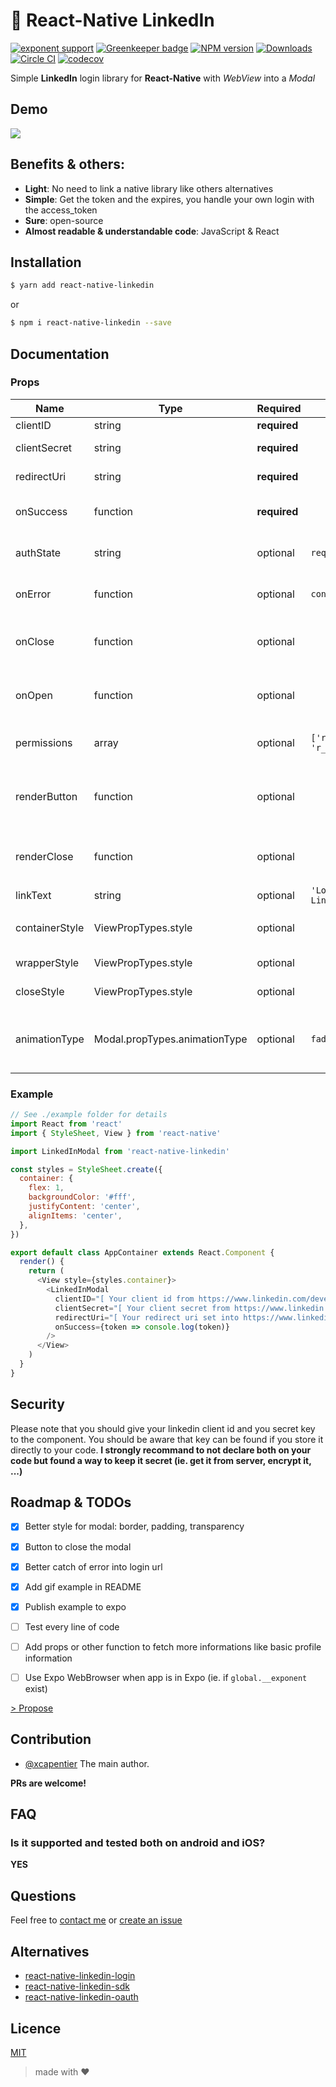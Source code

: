 # :link: React-Native LinkedIn
[![exponent
support](https://img.shields.io/badge/exponent-ios%20%7C%20android-blue.svg?style=flat-square&logo=data%3Aimage%2Fpng%3Bbase64%2CiVBORw0KGgoAAAANSUhEUgAAAC4AAAAoCAYAAACB4MgqAAAAAXNSR0IArs4c6QAAA2VJREFUWAnFmTtoVEEYhbOJL0hIRDBqZYQEEUQsRBHxAYr4wM5CBKuAsRJUFAQjaKN2WpginaIi2GgjaBQtLKKFBh%2BFKIaIjwgi8a3xsX7%2FurvuvTs788%2FMXRw4ZGf%2B859zdrl7d%2BamoSGjkc%2Fnp4KT4Bn4Bn6BcfAanAddGVllJ0OoZnAf2MZbip3ZuWagRKB%2BW%2BKK2m1eT8jAMl6CIKsqgmle7ol3jVQgZRNwXSLpN%2FOehRmR1nHtBOhJp1LO%2B%2BOcI7oJ2AreKIOmaXLHWRBhH96K8ZF0Gs%2F51XD3wE4CzgZfPYOa6OsDI4S1keCMKUXA2kN6msJSeHZhtAj8DghZq2W7Z4QwOu43ayUIXJctQbNvmkafBgw2wV%2Fp06PgzoSzV8FLUHKJmWVCaLkWH4B5Flpo6TONnblcblQr4POJdyOqDX0WruwGDyiDyKVySMnV0%2BQaBK%2BAZgxBmlxS57X2DvQTrvaDKcnb%2FyLYCzRD9uHzK9WYt4HnmmY4lyp7o14j1g4%2BKo33mczoXa3sF9pyk4b3GkJyqtGMO5Bq%2FphQ0%2B7ZB71Dphsw6wI%2FgGt8h5C4RAxasil74RIq1jen%2B73miFxQGh3UCKO1Uan3GF7YSYnGxUoT2W9M1AQXDtxzSt0dWs0ED%2FEbCgPZsyxNNDom8OXL%2Fk6h7b8VQHSDQlgofY6cxjJ93Ur9XqOAaRHBRqA5R76E12rScK3RlwOazdoHeNNdeoU6xG1AM6K%2B%2BRjMBXI3co3jzuAoTALDLiXql51iCgI6hxVe8uY6rHIQdiqEvsCZYxVSFtGZAp4qPE%2FXlKS5BWhO7ftrigQU8FyrCC5PBcw%2FcBQ0G6lH8NT3bO37QFMeirrGxSo9OqaBMVcn9axPP4Us6M4C8oTLNZYkwsM%2B6uqgfirRlPEEfc33a6BsS4P8kn0CtiG%2FdO3lpjq8QF%2BeQ961hSjWVhTsmRxTkHvqkLVKkhyyP5Ivom1cKwV%2FYmNRGwTqQ3VVGs8FvPoceaTcJru16xainAMXenpH0fGTf8mMWjKNiYGc8v9%2B9Ga7EzwyGDKX6rOKnwTbbVEvXypymJUtZHqMsNBiEahrCe8r6UDM5TT27%2FE0kzUgveFZV9dkDnHydID0IX1XVRukZWAA3ANbqwj%2FYaGY6RZ%2F5QaxpTLCH1MMfbtE9CyFAAAAAElFTkSuQmCC&link=https%3A%2F%2Fgetexponent.com)](https://exp.host/@xcarpentier/linked-in-login-example)
[![Greenkeeper badge](https://badges.greenkeeper.io/xcarpentier/react-native-linkedin.svg)](https://greenkeeper.io/)
[![NPM version](https://badge.fury.io/js/react-native-linkedin.svg)](http://badge.fury.io/js/react-native-linkedin)
[![Downloads](https://img.shields.io/npm/dm/react-native-linkedin.svg)](https://www.npmjs.com/package/react-native-linkedin)
[![Circle CI](https://circleci.com/gh/xcarpentier/react-native-linkedin.svg?style=svg)](https://circleci.com/gh/xcarpentier/react-native-linkedin)
[![codecov](https://codecov.io/gh/xcarpentier/react-native-linkedin/branch/master/graph/badge.svg)](https://codecov.io/gh/xcarpentier/react-native-linkedin)

Simple **LinkedIn** login library for **React-Native** with *WebView* into a *Modal*

## Demo

![](https://media.giphy.com/media/l4FGCGPtBn9meI7Pa/giphy.gif)

## Benefits & others:
* **Light**: No need to link a native library like others alternatives
* **Simple**: Get the token and the expires, you handle your own login with the access_token
* **Sure**: open-source
* **Almost readable & understandable code**: JavaScript & React

## Installation
```bash
$ yarn add react-native-linkedin
```
or
```bash
$ npm i react-native-linkedin --save
```

## Documentation

### Props
| Name | Type | Required | Default | Description |
| --- | --- | --- | --- | --- |
| clientID | string | **required** | | [Your client id](https://www.linkedin.com/developer/apps) |
| clientSecret | string | **required** | | [Your client secret](https://www.linkedin.com/developer/apps) |
| redirectUri | string | **required** | | [Your redirectUri](https://www.linkedin.com/developer/apps) |
| onSuccess | function | **required** | | Function  will be call back on success |
| authState | string | optional | `require('uuid').v4()` | The state of auth, to be more secure |
| onError | function | optional | `console.error(err)` | Function  will be call back on error |
| onClose | function | optional | | Function  will be call back on close modal |
| onOpen | function | optional | | Function  will be call back on open modal |
| permissions | array | optional | `['r_basicprofile', 'r_emailaddress']` | The LinkedIn access token permissions |
| renderButton | function | optional | | Render function for customize LinkedIn button  |
| renderClose | function | optional | | Render function for customize close button  |
| linkText | string | optional | `'Login with LinkedIn'` | Link label |
| containerStyle | ViewPropTypes.style | optional | | Customize container style |
| wrapperStyle | ViewPropTypes.style | optional | | Customize wrapper style |
| closeStyle | ViewPropTypes.style | optional | | Customize close style |
| animationType | Modal.propTypes.animationType | optional | `fade` | Customize animationType style: 'none', 'slide' or 'fade' |

### Example
```JavaScript
// See ./example folder for details
import React from 'react'
import { StyleSheet, View } from 'react-native'

import LinkedInModal from 'react-native-linkedin'

const styles = StyleSheet.create({
  container: {
    flex: 1,
    backgroundColor: '#fff',
    justifyContent: 'center',
    alignItems: 'center',
  },
})

export default class AppContainer extends React.Component {
  render() {
    return (
      <View style={styles.container}>
        <LinkedInModal
          clientID="[ Your client id from https://www.linkedin.com/developer/apps ]"
          clientSecret="[ Your client secret from https://www.linkedin.com/developer/apps ]"
          redirectUri="[ Your redirect uri set into https://www.linkedin.com/developer/apps ]"
          onSuccess={token => console.log(token)}
        />
      </View>
    )
  }
}

```

## Security

Please note that you should give your linkedin client id and you secret key to the component.
You should be aware that key can be found if you store it directly to your code.
**I strongly recommand to not declare both on your code but found a way to keep it secret (ie. get it from server, encrypt it, ...)**

## Roadmap & TODOs
- [x] Better style for modal: border, padding, transparency
- [x] Button to close the modal
- [x] Better catch of error into login url
- [x] Add gif example in README
- [x] Publish example to expo
- [ ] Test every line of code
- [ ] Add props or other function to fetch more informations like basic profile information
- [ ] Use Expo WebBrowser when app is in Expo (ie. if `global.__exponent` exist)


[> Propose](https://github.com/xcarpentier/react-native-linkedin/issues/new)

## Contribution

- [@xcapentier](mailto:contact@xaviercarpentier.com) The main author.

**PRs are welcome!**

## FAQ
### Is it supported and tested both on android and iOS?
**YES**

## Questions
Feel free to [contact me](mailto:contact@xaviercarpentier.com) or [create an issue](https://github.com/xcarpentier/react-native-linkedin/issues/new)

## Alternatives
* [react-native-linkedin-login](https://www.npmjs.com/package/react-native-linkedin-login)
* [react-native-linkedin-sdk](https://www.npmjs.com/package/react-native-linkedin-sdk)
* [react-native-linkedin-oauth](https://www.npmjs.com/package/react-native-linkedin-oauth)

## Licence
[MIT](https://github.com/xcarpentier/react-native-linkedin/blob/master/LICENSE)

> made with ♥
